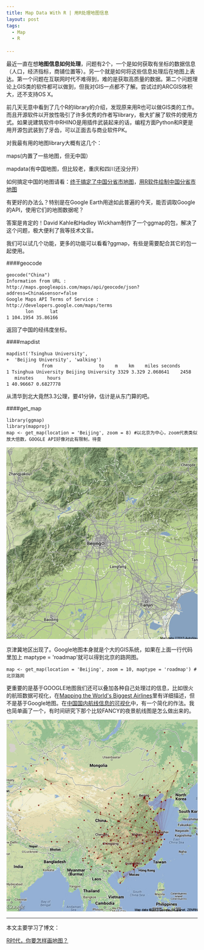 ```yaml
---
title: Map Data With R | 用R处理地图信息
layout: post
tags:
  - Map
  - R

---
```

  
最近一直在想**地图信息如何处理**，问题有2个，一个是如何获取有坐标的数据信息（人口，经济指标，商铺位置等）。另一个就是如何将这些信息处理后在地图上表达。第一个问题在互联网时代不难得到，难的是获取高质量的数据。第二个问题理论上GIS类的软件都可以做到，但我对GIS一点都不了解。尝试过的ARCGIS体积大，还不支持OS X。

前几天无意中看到了几个R的library的介绍，发现原来用R也可以做GIS类的工作。而且开源软件以开放性吸引了许多优秀的作者写library，极大扩展了软件的使用方式。如果说建筑软件中RHINO是用插件武装起来的话，编程方面Python和R更是用开源包武装到了牙齿，可以正面去与商业软件PK。

对我最有用的地图library大概有这几个：

maps(内置了一些地图，但无中国）

mapdata(有中国地图，但比较老，重庆和四川还没分开）

如何搞定中国的地图请看：[终于搞定了中国分省市地图](http://yihui.name/cn/2007/09/china-map-at-province-level/)，[用R软件绘制中国分省市地图](http://cos.name/2009/07/drawing-china-map-using-r/)

有更好的办法么？特别是在Google Earth用途如此普遍的今天，能否调取Google的API，使用它们的地图数据呢？

答案是肯定的！David Kahle和Hadley Wickham制作了一个ggmap的包，解决了这个问题，极大便利了我等技术文盲。

我们可以试几个功能，更多的功能可以看看?ggmap，有些是需要配合其它的包一起使用。

####geocode

    geocode("China")
    Information from URL : http://maps.googleapis.com/maps/api/geocode/json?address=China&sensor=false
    Google Maps API Terms of Service : http://developers.google.com/maps/terms
           lon      lat
    1 104.1954 35.86166

返回了中国的经纬度坐标。

####mapdist

    mapdist('Tsinghua University', 
    +  'Beijing University', 'walking')
                 from                 to    m    km    miles seconds
    1 Tsinghua University Beijing University 3329 3.329 2.068641    2458
       minutes     hours
    1 40.96667 0.6827778

从清华到北大竟然3.3公理，要41分钟，估计是从东门算的吧。

####get_map

	library(ggmap)
	library(mapproj)
	map <- get_map(location = 'Beijing', zoom = 8) #以北京为中心，zoom代表类似放大倍数，GOOGLE API好像对此有限制，待查

![plot_bj](/media/files/2013/10/plot_bj.jpg)

京津冀地区出现了。Google地图本身就是个大的GIS系统，如果在上面一行代码里加上 maptype = 'roadmap'就可以得到北京的路网图。

	map <- get_map(location = 'Beijing', zoom = 10, maptype = 'roadmap') #北京路网

更重要的是基于GOOGLE地图我们还可以叠加各种自己处理过的信息，比如很火的航班数据可视化，在[Mapping the World's Biggest Airlines](http://spatialanalysis.co.uk/2012/06/mapping-worlds-biggest-airlines/)里有详细描述，但不是基于Google地图。在[中国国内航线信息的可视化](http://xccds1977.blogspot.com/2012/07/blog-post_26.html)中，有一个简化的作法。我也简单画了一个，有时间研究下那个比较FANCY的夜景航线图是怎么做出来的。


![plot_air](/media/files/2013/10/plot_air.jpg)

 
***

本文主要学习了博文：

[R时代，你要怎样画地图？](http://cos.name/2013/01/drawing-map-in-r-era/)


